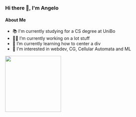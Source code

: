 ### Hi there 👋, I'm Angelo

#### About Me

- 📚 I'm currently studying for a CS degree at UniBo
- 👨‍💻 I’m currently working on a lot stuff
- 🌱 I’m currently learning how to center a div
- 💭 I'm interested in webdev, CG, Cellular Automata and ML 


<img height="180em" src="https://github-readme-stats.vercel.app/api?username=AngeloGalav&show_icons=true&hide_border=true&&count_private=true&include_all_commits=true&theme=radical" />
